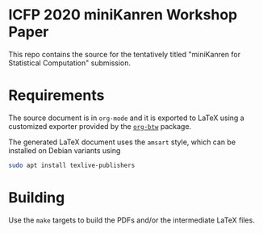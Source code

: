 # ICFP 2020 miniKanren Workshop Paper

This repo contains the source for the tentatively titled "miniKanren for Statistical Computation" submission.

# Requirements

The source document is in `org-mode` and it is exported to LaTeX using a customized exporter provided by the [`org-btw`](https://github.com/brandonwillard/org-btw) package.

The generated LaTeX document uses the `amsart` style, which can be installed on Debian variants using
```sh
sudo apt install texlive-publishers
```

# Building

Use the `make` targets to build the PDFs and/or the intermediate LaTeX files.
